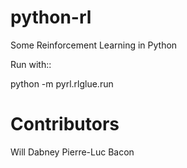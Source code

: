python-rl
=========

Some Reinforcement Learning in Python


Run with::

python -m pyrl.rlglue.run


Contributors
============
Will Dabney
Pierre-Luc Bacon
